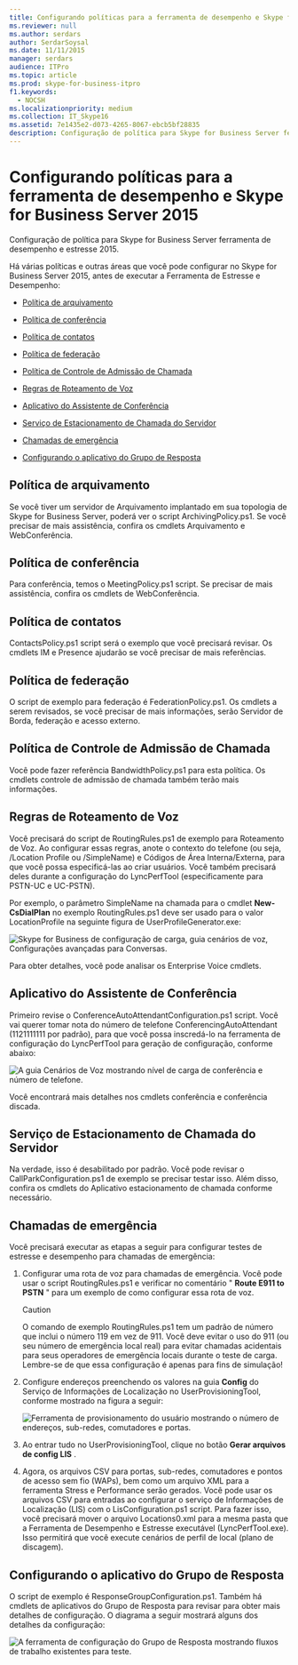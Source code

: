 ```yaml
---
title: Configurando políticas para a ferramenta de desempenho e Skype for Business Server 2015
ms.reviewer: null
ms.author: serdars
author: SerdarSoysal
ms.date: 11/11/2015
manager: serdars
audience: ITPro
ms.topic: article
ms.prod: skype-for-business-itpro
f1.keywords:
  - NOCSH
ms.localizationpriority: medium
ms.collection: IT_Skype16
ms.assetid: 7e1435e2-d073-4265-8067-ebcb5bf28835
description: Configuração de política para Skype for Business Server ferramenta de desempenho e estresse 2015.
---
```


# <a name="configuring-policies-for-the-skype-for-business-server-2015-stress-and-performance-tool"></a>Configurando políticas para a ferramenta de desempenho e Skype for Business Server 2015
 
Configuração de política para Skype for Business Server ferramenta de desempenho e estresse 2015.
  
Há várias políticas e outras áreas que você pode configurar no Skype for Business Server 2015, antes de executar a Ferramenta de Estresse e Desempenho:
  
- [Política de arquivamento](configuring-policies.md#ArchivingPolicy)
    
- [Política de conferência](configuring-policies.md#ConferencingPolicy)
    
- [Política de contatos](configuring-policies.md#ContactsPolicy)
    
- [Política de federação](configuring-policies.md#FederationPolicy)
    
- [Política de Controle de Admissão de Chamada](configuring-policies.md#CACPolicy)
    
- [Regras de Roteamento de Voz](configuring-policies.md#VoiceRoutingRules)
    
- [Aplicativo do Assistente de Conferência](configuring-policies.md#ConfAttendantApp)
    
- [Serviço de Estacionamento de Chamada do Servidor](configuring-policies.md#ServerCallParkServ)
    
- [Chamadas de emergência](configuring-policies.md#EmergencyCalls)
    
- [Configurando o aplicativo do Grupo de Resposta](configuring-policies.md#ConfigResponseGroupApp)
    
## <a name="archiving-policy"></a>Política de arquivamento
<a name="ArchivingPolicy"> </a>

Se você tiver um servidor de Arquivamento implantado em sua topologia de Skype for Business Server, poderá ver o script ArchivingPolicy.ps1. Se você precisar de mais assistência, confira os cmdlets Arquivamento e WebConferência.
  
## <a name="conferencing-policy"></a>Política de conferência
<a name="ConferencingPolicy"> </a>

Para conferência, temos o MeetingPolicy.ps1 script. Se precisar de mais assistência, confira os cmdlets de WebConferência.
  
## <a name="contacts-policy"></a>Política de contatos
<a name="ContactsPolicy"> </a>

ContactsPolicy.ps1 script será o exemplo que você precisará revisar. Os cmdlets IM e Presence ajudarão se você precisar de mais referências.
  
## <a name="federation-policy"></a>Política de federação
<a name="FederationPolicy"> </a>

O script de exemplo para federação é FederationPolicy.ps1. Os cmdlets a serem revisados, se você precisar de mais informações, serão Servidor de Borda, federação e acesso externo.
  
## <a name="call-admission-control-policy"></a>Política de Controle de Admissão de Chamada
<a name="CACPolicy"> </a>

Você pode fazer referência BandwidthPolicy.ps1 para esta política. Os cmdlets controle de admissão de chamada também terão mais informações.
  
## <a name="voice-routing-rules"></a>Regras de Roteamento de Voz
<a name="VoiceRoutingRules"> </a>

Você precisará do script de RoutingRules.ps1 de exemplo para Roteamento de Voz. Ao configurar essas regras, anote o contexto do telefone (ou seja, /Location Profile ou /SimpleName) e Códigos de Área Interna/Externa, para que você possa especificá-las ao criar usuários. Você também precisará deles durante a configuração do LyncPerfTool (especificamente para PSTN-UC e UC-PSTN).
  
Por exemplo, o parâmetro SimpleName na chamada para o cmdlet **New-CsDialPlan** no exemplo RoutingRules.ps1 deve ser usado para o valor LocationProfile na seguinte figura de UserProfileGenerator.exe:
  
![Skype for Business de configuração de carga, guia cenários de voz, Configurações avançadas para Conversas.](../../media/59f42e4e-8f1e-4d43-9ae2-9e6026191951.png)
  
Para obter detalhes, você pode analisar os Enterprise Voice cmdlets.
  
## <a name="conference-attendant-application"></a>Aplicativo do Assistente de Conferência
<a name="ConfAttendantApp"> </a>

Primeiro revise o ConferenceAutoAttendantConfiguration.ps1 script. Você vai querer tomar nota do número de telefone ConferencingAutoAttendant (1121111111 por padrão), para que você possa inscredá-lo na ferramenta de configuração do LyncPerfTool para geração de configuração, conforme abaixo:
  
![A guia Cenários de Voz mostrando nível de carga de conferência e número de telefone.](../../media/a3ea5fc0-8b3d-4842-b809-f137f470dbdc.png)
  
Você encontrará mais detalhes nos cmdlets conferência e conferência discada.
  
## <a name="server-call-park-service"></a>Serviço de Estacionamento de Chamada do Servidor
<a name="ServerCallParkServ"> </a>

Na verdade, isso é desabilitado por padrão. Você pode revisar o CallParkConfiguration.ps1 de exemplo se precisar testar isso. Além disso, confira os cmdlets do Aplicativo estacionamento de chamada conforme necessário.
  
## <a name="emergency-calls"></a>Chamadas de emergência
<a name="EmergencyCalls"> </a>

Você precisará executar as etapas a seguir para configurar testes de estresse e desempenho para chamadas de emergência:
  
1. Configurar uma rota de voz para chamadas de emergência. Você pode usar o script RoutingRules.ps1 e verificar no comentário " **Route E911 to PSTN** " para um exemplo de como configurar essa rota de voz.
    
    > [!CAUTION]
    > O comando de exemplo RoutingRules.ps1 tem um padrão de número que inclui o número 119 em vez de 911. Você deve evitar o uso do 911 (ou seu número de emergência local real) para evitar chamadas acidentais para seus operadores de emergência locais durante o teste de carga. Lembre-se de que essa configuração é apenas para fins de simulação! 
  
2. Configure endereços preenchendo os valores na guia **Config** do Serviço de Informações de Localização no UserProvisioningTool, conforme mostrado na figura a seguir:
    
     ![Ferramenta de provisionamento do usuário mostrando o número de endereços, sub-redes, comutadores e portas.](../../media/ebe85a0c-750f-4301-97d4-d158a40ea98a.png)
  
3. Ao entrar tudo no UserProvisioningTool, clique no botão **Gerar arquivos de config LIS** .
    
4. Agora, os arquivos CSV para portas, sub-redes, comutadores e pontos de acesso sem fio (WAPs), bem como um arquivo XML para a ferramenta Stress e Performance serão gerados. Você pode usar os arquivos CSV para entradas ao configurar o serviço de Informações de Localização (LIS) com o LisConfiguration.ps1 script. Para fazer isso, você precisará mover o arquivo Locations0.xml para a mesma pasta que a Ferramenta de Desempenho e Estresse executável (LyncPerfTool.exe). Isso permitirá que você execute cenários de perfil de local (plano de discagem).
    
## <a name="configuring-response-group-application"></a>Configurando o aplicativo do Grupo de Resposta
<a name="ConfigResponseGroupApp"> </a>

O script de exemplo é ResponseGroupConfiguration.ps1. Também há cmdlets de aplicativos do Grupo de Resposta para revisar para obter mais detalhes de configuração. O diagrama a seguir mostrará alguns dos detalhes da configuração:
  
![A ferramenta de configuração do Grupo de Resposta mostrando fluxos de trabalho existentes para teste.](../../media/e218a345-4813-4332-8cff-b48de05017ef.jpg)
  

